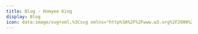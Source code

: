 ```yaml
---
title: Blog - Homyee King
display: Blog
icon: data:image/svg+xml,%3Csvg xmlns="http%3A%2F%2Fwww.w3.org%2F2000%2Fsvg" width="32" height="32" viewBox="0 0 32 32"%3E%3Cpath fill="%2383cd29" d="M16 30a2.151 2.151 0 0 1-1.076-.288L11.5 27.685c-.511-.286-.262-.387-.093-.446a6.828 6.828 0 0 0 1.549-.7a.263.263 0 0 1 .255.019l2.631 1.563a.34.34 0 0 0 .318 0l10.26-5.922a.323.323 0 0 0 .157-.278V10.075a.331.331 0 0 0-.159-.283l-10.26-5.917a.323.323 0 0 0-.317 0L5.587 9.794a.33.33 0 0 0-.162.281v11.841a.315.315 0 0 0 .161.274L8.4 23.814c1.525.762 2.459-.136 2.459-1.038V11.085a.3.3 0 0 1 .3-.3h1.3a.3.3 0 0 1 .3.3v11.692c0 2.035-1.108 3.2-3.038 3.2a4.389 4.389 0 0 1-2.363-.642l-2.697-1.547a2.166 2.166 0 0 1-1.076-1.872V10.075A2.162 2.162 0 0 1 4.661 8.2l10.261-5.924a2.246 2.246 0 0 1 2.156 0L27.338 8.2a2.165 2.165 0 0 1 1.077 1.87v11.846a2.171 2.171 0 0 1-1.077 1.872l-10.26 5.924A2.152 2.152 0 0 1 16 30Z"%2F%3E%3Cpath fill="%2383cd29" d="M14.054 17.953a.3.3 0 0 1 .3-.3h1.327a.3.3 0 0 1 .295.251c.2 1.351.8 2.032 3.513 2.032c2.161 0 3.082-.489 3.082-1.636c0-.661-.261-1.152-3.62-1.481c-2.808-.278-4.544-.9-4.544-3.144c0-2.07 1.745-3.305 4.67-3.305c3.287 0 4.914 1.141 5.12 3.589a.3.3 0 0 1-.295.323h-1.336a.3.3 0 0 1-.288-.232c-.319-1.421-1.1-1.875-3.2-1.875c-2.36 0-2.634.822-2.634 1.438c0 .746.324.964 3.51 1.385c3.153.417 4.651 1.007 4.651 3.223c0 2.236-1.864 3.516-5.115 3.516c-4.495.006-5.436-2.055-5.436-3.784Z"%2F%3E%3C%2Fsvg%3E
---
```


<BlogList />
